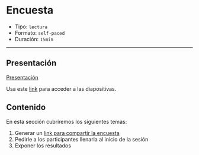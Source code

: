 # Encuesta

* Tipo: `lectura`
* Formato: `self-paced`
* Duración: `15min`

***

## Presentación

[Presentación](https://docs.google.com/presentation/d/e/2PACX-1vRxTegIPx7W1HvV2miDXsSvDwR6KQofAsdKDV58fVqoi0SCpcnBwDeNH2oEsCpu4uB10XUDW528vaWu/pub?start=false&loop=false&delayms=3000)

Usa este [link](https://docs.google.com/presentation/d/1SJlKIoRu0mpTzQVmFAp04lGIEhLF0aT2PpBhoYiSssU/edit#slide=id.g3b71e6b39a_0_45)
para acceder a las diapositivas.

## Contenido

En esta sección cubriremos los siguientes temas:

1. Generar un [link para compartir la encuesta](https://docs.google.com/forms/d/15bebdfuyDgM672-hfegZ3YgYg2p0gOIn-HOvvZ3t9_M/edit?usp=sharing)
2. Pedirle a los participantes llenarla al inicio de la sesión
3. Exponer los resultados
